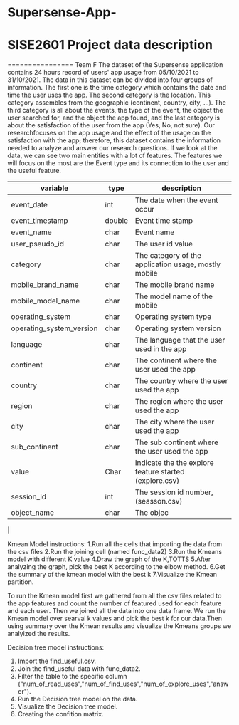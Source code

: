 # Supersense-App-
# SISE2601 Project data description
================
Team F
The dataset of the Supersense application contains 24 hours record of users' app usage from 05/10/2021 to 31/10/2021.
The data in this dataset can be divided into four groups of information. The first one is the time category which contains
the date and time the user uses the app. The second category is the location. This category assembles from the geographic
(continent, country, city, …). The third category is all about the events, the type of the event, the object the user 
searched for, and the object the app found, and the last category is about the satisfaction of the user from the app 
(Yes, No, not sure). Our researchfocuses on the app usage and the effect of the usage on the satisfaction with the app;
therefore, this dataset contains the information needed to analyze and answer our research questions. If we look at 
the data, we can see two main entities with a lot of features. The features we will focus on the most are the Event
type and its connection to the user and the useful feature.


| variable | type | description | 
| -------- | ---- | ---------- | 
| event_date| int | The date when the event occur |
| event_timestamp | double | Event time stamp |
| event_name | char | Event name |
| user_pseudo_id | char | The user id value|
| category | char | The category of the application usage, mostly mobile |
| mobile_brand_name | char | The mobile brand name |
| mobile_model_name | char | The model name of the mobile |
| operating_system | char | Operating system type |
| operating_system_version | char | Operating system version |
| language  | char | The language that the user used in the app|
| continent | char | The continent where the user used the app |
| country | char | The country where the user used the app |
| region | char | The region where the user used the app |
| city | char | The city where the user used the app |
| sub_continent | char | The sub continent where the user used the app |
| value  | Char | Indicate the the explore feature started (explore.csv)|
| session_id | int | The session id number,(seasson.csv) |
| object_name | char | The objec |
|



Kmean Model instructions:
1.Run all the cells that importing the data from the csv files
2.Run the joining cell (named func_data2)
3.Run the Kmeans model with different K value
4.Draw the graph of the K,TOTTS
5.After analyzing the graph, pick the best K according to the elbow method.
6.Get the summary of the kmean model with the best k
7.Visualize the Kmean partition.

To run the Kmean model first we gathered from all the csv files related to the app features and count the number of featured used for each feature and each user. Then we joined all the data into one data frame. We run the Kmean model over searval k values and pick the best k for our data.Then using summary over the Kmean results and visualize the Kmeans groups we analyized the results.


Decision tree model instructions:
1. Import the find_useful.csv.
2. Join the find_useful data with func_data2.
3. Filter the table to the specific column ("num_of_read_uses","num_of_find_uses","num_of_explore_uses","answer").
4. Run the Decision tree model on the data.
5. Visualize the Decision tree model.
6. Creating the confition matrix.
